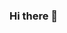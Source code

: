 ### Hi there 👋

<!--
**tewarig/tewarig** is a ✨ _special_ ✨ repository because its `README.md` (this file) appears on your GitHub profile.

Here are some ideas to get you started:

- 🔭 I’m currently working on React
🌱 I’m currently learning React and React-Native
 👯 I’m looking to collaborate on Projects
- 🤔 I’m looking for help with ...
💬 Ask me about Anything
 📫 How to reach me: gauravtewari111@gmail.com
- 😄 Pronouns: ...
⚡ Fun fact: My the force be with you.
-->
